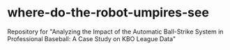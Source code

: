 # where-do-the-robot-umpires-see
Repository for "Analyzing the Impact of the Automatic Ball-Strike System in Professional Baseball: A Case Study on KBO League Data"
